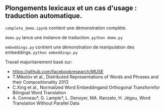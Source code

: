 ## Plongements lexicaux et un cas d'usage : traduction automatique.

```complete_demo.ipynb``` contient une démonstration complète.

```demo.py``` lance une instance de traduction.
```python demo.py```

```embeddings.py``` contient une démonstration de manipulation des embeddings.
```python embeddings.py```


Travail majoritairement basé sur:
- https://github.com/facebookresearch/MUSE
- T.Mikolov et al., Distributed Representations of Words and Phrases and their Compositionality 2013
- C.Xing et al., Normalized Word Embeddingand Orthogonal Transformfor Bilingual Word Translation 
- A. Conneau*, G. Lample*, L. Denoyer, MA. Ranzato, H. Jégou, Word Translation Without Parallel Data


